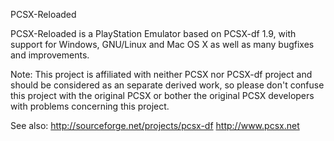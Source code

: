 
PCSX-Reloaded

PCSX-Reloaded is a PlayStation Emulator based on PCSX-df 1.9, with support for Windows, GNU/Linux and Mac OS X as
well as many bugfixes and improvements.

Note: This project is affiliated with neither PCSX nor PCSX-df project and should be considered as an
separate derived work, so please don't confuse this project with the original PCSX or bother the original
PCSX developers with problems concerning this project.

See also:
http://sourceforge.net/projects/pcsx-df
http://www.pcsx.net
